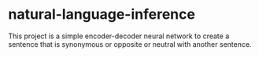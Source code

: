 # natural-language-inference
This project is a simple encoder-decoder neural network to create a sentence that is synonymous or opposite or neutral with another sentence.
